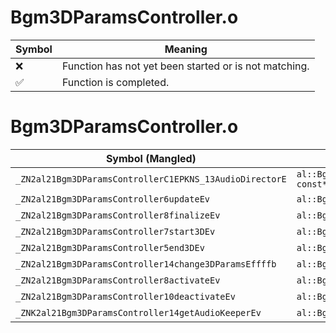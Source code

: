 # Bgm3DParamsController.o
| Symbol | Meaning 
| ------------- | ------------- 
| :x: | Function has not yet been started or is not matching. 
| :white_check_mark: | Function is completed. 


# Bgm3DParamsController.o
| Symbol (Mangled) | Symbol (Demangled) | Decompiled? |
| ------------- |  ------------- | ------------- |
| `_ZN2al21Bgm3DParamsControllerC1EPKNS_13AudioDirectorE` | `al::Bgm3DParamsController::Bgm3DParamsController(al::AudioDirector const*)` | :x: |
| `_ZN2al21Bgm3DParamsController6updateEv` | `al::Bgm3DParamsController::update(void)` | :x: |
| `_ZN2al21Bgm3DParamsController8finalizeEv` | `al::Bgm3DParamsController::finalize(void)` | :x: |
| `_ZN2al21Bgm3DParamsController7start3DEv` | `al::Bgm3DParamsController::start3D(void)` | :x: |
| `_ZN2al21Bgm3DParamsController5end3DEv` | `al::Bgm3DParamsController::end3D(void)` | :x: |
| `_ZN2al21Bgm3DParamsController14change3DParamsEffffb` | `al::Bgm3DParamsController::change3DParams(float,float,float,float,bool)` | :x: |
| `_ZN2al21Bgm3DParamsController8activateEv` | `al::Bgm3DParamsController::activate(void)` | :x: |
| `_ZN2al21Bgm3DParamsController10deactivateEv` | `al::Bgm3DParamsController::deactivate(void)` | :x: |
| `_ZNK2al21Bgm3DParamsController14getAudioKeeperEv` | `al::Bgm3DParamsController::getAudioKeeper(void)const` | :x: |
